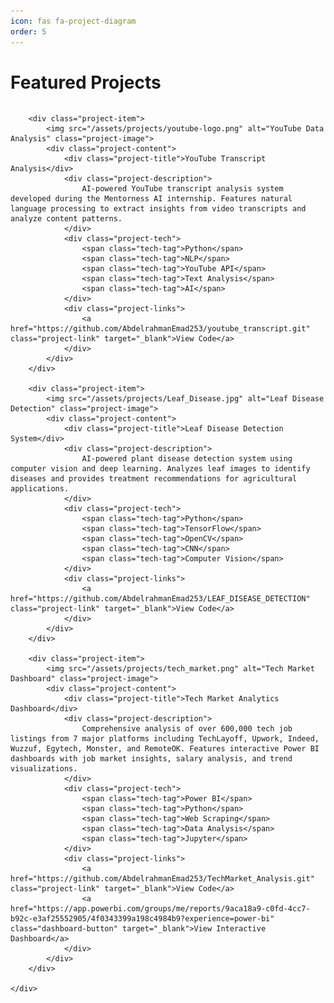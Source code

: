 ```yaml
---
icon: fas fa-project-diagram
order: 5
---
```


<style>
.projects-section {
    margin-bottom: 3rem;
}

.projects-title {
    font-size: 1.5rem;
    font-weight: bold;
    color: #007bff;
    margin-bottom: 1.5rem;
    border-bottom: 2px solid #007bff;
    padding-bottom: 0.5rem;
}

.projects-grid {
    display: grid;
    grid-template-columns: repeat(auto-fit, minmax(350px, 1fr));
    gap: 2rem;
    margin-bottom: 2rem;
}

.project-item {
    background-color: #2d3748;
    border-radius: 12px;
    overflow: hidden;
    border-left: 4px solid #007bff;
    color: #e2e8f0;
    transition: transform 0.3s ease, box-shadow 0.3s ease;
}

.project-item:hover {
    transform: translateY(-5px);
    box-shadow: 0 10px 25px rgba(0, 123, 255, 0.2);
}

.project-image {
    width: 100%;
    height: 200px;
    object-fit: cover;
    border-bottom: 1px solid #4a5568;
}

.project-content {
    padding: 1.5rem;
}

.project-title {
    font-size: 1.3rem;
    font-weight: bold;
    color: #f7fafc;
    margin-bottom: 0.5rem;
}

.project-description {
    color: #cbd5e0;
    line-height: 1.6;
    margin-bottom: 1rem;
    font-size: 0.95rem;
}

.project-tech {
    display: flex;
    flex-wrap: wrap;
    gap: 0.5rem;
    margin-bottom: 1rem;
}

.tech-tag {
    background-color: #007bff;
    color: white;
    padding: 0.25rem 0.75rem;
    border-radius: 15px;
    font-size: 0.8rem;
    font-weight: 500;
}

.project-links {
    display: flex;
    gap: 1rem;
    margin-top: 1rem;
}

.project-link {
    color: #63b3ed;
    text-decoration: none;
    font-weight: 600;
    font-size: 0.9rem;
    transition: color 0.2s ease;
    padding: 0.5rem 1rem;
    border: 1px solid #63b3ed;
    border-radius: 5px;
}

.project-link:hover {
    color: #007bff;
    background-color: #007bff;
    color: white;
}

.dashboard-button {
    background-color: #28a745;
    color: white;
    text-decoration: none;
    font-weight: 600;
    font-size: 0.9rem;
    padding: 0.5rem 1rem;
    border-radius: 5px;
    transition: background-color 0.2s ease;
    display: inline-block;
    margin-top: 0.5rem;
    cursor: pointer;
    border: none;
}

.dashboard-button:hover {
    background-color: #218838;
    color: white;
}

/* Dashboard Modal Styles */
.dashboard-modal {
    display: none;
    position: fixed;
    z-index: 1000;
    left: 0;
    top: 0;
    width: 100%;
    height: 100%;
    background-color: rgba(0, 0, 0, 0.8);
    overflow-y: auto;
}

.dashboard-modal-content {
    background-color: #1a202c;
    margin: 5% auto;
    padding: 2rem;
    border-radius: 12px;
    width: 90%;
    max-width: 1200px;
    position: relative;
    color: #e2e8f0;
}

.close-modal {
    color: #aaa;
    float: right;
    font-size: 28px;
    font-weight: bold;
    cursor: pointer;
    position: absolute;
    right: 1rem;
    top: 1rem;
}

.close-modal:hover {
    color: #fff;
}

.dashboard-images {
    display: flex;
    flex-direction: column;
    gap: 2rem;
    margin-top: 2rem;
}

.dashboard-image-container {
    text-align: center;
}

.dashboard-image {
    max-width: 100%;
    height: auto;
    border-radius: 8px;
    box-shadow: 0 4px 8px rgba(0, 0, 0, 0.3);
}

.dashboard-image-title {
    font-size: 1.2rem;
    font-weight: bold;
    color: #f7fafc;
    margin-bottom: 1rem;
}

@media (max-width: 768px) {
    .projects-grid {
        grid-template-columns: 1fr;
        gap: 1.5rem;
    }
    
    .project-content {
        padding: 1rem;
    }
    
    .project-title {
        font-size: 1.2rem;
    }
    
    .dashboard-modal-content {
        width: 95%;
        margin: 2% auto;
        padding: 1rem;
    }
}
</style>

# Featured Projects

<div class="projects-section">
    <div class="projects-grid">
        
        <div class="project-item">
            <img src="/assets/projects/youtube-logo.png" alt="YouTube Data Analysis" class="project-image">
            <div class="project-content">
                <div class="project-title">YouTube Transcript Analysis</div>
                <div class="project-description">
                    AI-powered YouTube transcript analysis system developed during the Mentorness AI internship. Features natural language processing to extract insights from video transcripts and analyze content patterns.
                </div>
                <div class="project-tech">
                    <span class="tech-tag">Python</span>
                    <span class="tech-tag">NLP</span>
                    <span class="tech-tag">YouTube API</span>
                    <span class="tech-tag">Text Analysis</span>
                    <span class="tech-tag">AI</span>
                </div>
                <div class="project-links">
                    <a href="https://github.com/AbdelrahmanEmad253/youtube_transcript.git" class="project-link" target="_blank">View Code</a>
                </div>
            </div>
        </div>

        <div class="project-item">
            <img src="/assets/projects/Leaf_Disease.jpg" alt="Leaf Disease Detection" class="project-image">
            <div class="project-content">
                <div class="project-title">Leaf Disease Detection System</div>
                <div class="project-description">
                    AI-powered plant disease detection system using computer vision and deep learning. Analyzes leaf images to identify diseases and provides treatment recommendations for agricultural applications.
                </div>
                <div class="project-tech">
                    <span class="tech-tag">Python</span>
                    <span class="tech-tag">TensorFlow</span>
                    <span class="tech-tag">OpenCV</span>
                    <span class="tech-tag">CNN</span>
                    <span class="tech-tag">Computer Vision</span>
                </div>
                <div class="project-links">
                    <a href="https://github.com/AbdelrahmanEmad253/LEAF_DISEASE_DETECTION" class="project-link" target="_blank">View Code</a>
                </div>
            </div>
        </div>

        <div class="project-item">
            <img src="/assets/projects/tech_market.png" alt="Tech Market Dashboard" class="project-image">
            <div class="project-content">
                <div class="project-title">Tech Market Analytics Dashboard</div>
                <div class="project-description">
                    Comprehensive analysis of over 600,000 tech job listings from 7 major platforms including TechLayoff, Upwork, Indeed, Wuzzuf, Egytech, Monster, and RemoteOK. Features interactive Power BI dashboards with job market insights, salary analysis, and trend visualizations.
                </div>
                <div class="project-tech">
                    <span class="tech-tag">Power BI</span>
                    <span class="tech-tag">Python</span>
                    <span class="tech-tag">Web Scraping</span>
                    <span class="tech-tag">Data Analysis</span>
                    <span class="tech-tag">Jupyter</span>
                </div>
                <div class="project-links">
                    <a href="https://github.com/AbdelrahmanEmad253/TechMarket_Analysis.git" class="project-link" target="_blank">View Code</a>
                    <a href="https://app.powerbi.com/groups/me/reports/9aca18a9-c0fd-4cc7-b92c-e3af25552905/4f0343399a198c4984b9?experience=power-bi" class="dashboard-button" target="_blank">View Interactive Dashboard</a>
                </div>
            </div>
        </div>

    </div>
</div> 